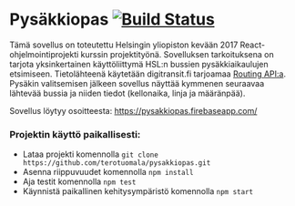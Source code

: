 # Pysäkkiopas [![Build Status](https://travis-ci.org/terotuomala/pysakkiopas.svg?branch=master)](https://travis-ci.org/terotuomala/pysakkiopas)
Tämä sovellus on toteutettu Helsingin yliopiston kevään 2017 React-ohjelmointiprojekti kurssin projektityönä. Sovelluksen tarkoituksena on tarjota yksinkertainen käyttöliittymä HSL:n bussien pysäkkiaikaulujen etsimiseen. Tietolähteenä käytetään digitransit.fi tarjoamaa [Routing API:a](https://digitransit.fi/en/developers/services-and-apis/1-routing-api/). Pysäkin valitsemisen jälkeen sovellus näyttää kymmenen seuraavaa lähtevää bussia ja niiden tiedot (kellonaika, linja ja määränpää).

Sovellus löytyy osoitteesta: https://pysakkiopas.firebaseapp.com/

### Projektin käyttö paikallisesti:
- Lataa projekti komennolla `git clone https://github.com/terotuomala/pysakkiopas.git`
- Asenna riippuvuudet komennolla `npm install`
- Aja testit komennolla `npm test`
- Käynnistä paikallinen kehitysympäristö komennolla `npm start`
